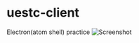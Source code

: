 # uestc-client
Electron(atom shell) practice
![Screenshot](https://www.sk233.tk/wp-content/uploads/2016/02/2016-02-19-160104屏幕截图.png)
